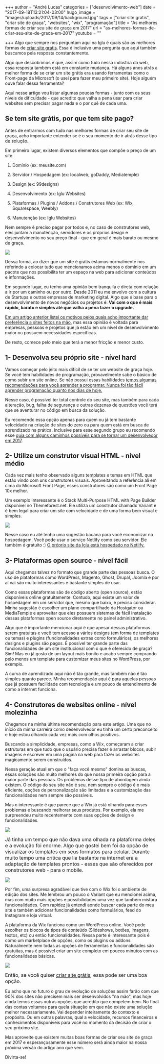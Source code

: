 +++
author = "André Lucas"
categories = ["desenvolvimento-web"]
date = "2017-09-18T13:21:04-03:00"
hugo_image = "images/uploads/2017/09/14/background.jpg"
tags = ["criar site gratis", "criar site de graça", "websites", "wix", "programação"]
title = "As melhores formas de criar seu site de graça em 2017"
url = "as-melhores-formas-de-criar-seu-site-de-graca-em-2017"
youtube = ""

+++
Algo que sempre nos perguntam aqui na Iglu é quais são as melhores formas de [criar site gratis](https://pt.wix.com/). Essa é inclusive uma pergunta que aqui também buscamos pela resposta constantemente.

Algo que descobrimos é que, assim como tudo nessa indústria da web, essa resposta também está em constante mudança. Há alguns anos atrás a melhor forma de se criar um site grátis era usando ferramentas como o Front-page da Microsoft (o usei para fazer meu primeiro site). Hoje alguém ouve falar dessa ferramenta?

Aqui nesse artigo vou listar algumas poucas formas - junto com os seus níveis de dificuldade - que acredito que valha a pena usar para criar websites sem precisar pagar nada e o por quê de cada uma.

## Se tem site grátis, por que tem site pago?

Antes de entrarmos com tudo nas melhores formas de criar seu site de graça, acho importante entender se é o seu momento de ir atrás desse tipo de solução.

Em primeiro lugar, existem diversos elementos que compõe o preço de um site:

1. Domínio (ex: meusite.com)

1. Servidor / Hospedagem (ex: localweb, goDaddy, Mediatemple)

1. Design (ex: 99designs)

1. Desenvolvimento (ex: Iglu Websites)

1. Plataformas / Plugins / Addons / Construtores Web (ex: Wix, Squarespace, Weebly)

1. Manutenção (ex: Iglu Websites)

Nem sempre é preciso pagar por todos e, no caso de construtores web, eles juntam a manutenção, servidores e os próprios design e desenvolvimento no seu preço final - que em geral é mais barato ou mesmo de graça.

<img src="images/uploads/2017/09/14/background.jpg" class=" forestry--none" style="float: none;">

Dessa forma, ao dizer que um site é grátis estamos normalmente nos referindo a colocar tudo que mencionamos acima menos o domínio em um pacote que nos possibilita ter um espaço na web para adicionar conteúdos e informações.

Em segundo lugar, eu tenho uma opinião bem tranquila e direta com relação a ir por um caminho ou por outro. Desde 2011 eu me envolvo com a cultura de Startups e outras empresas de marketing digital. Algo que é base para o desenvolvimento de novos negócios ou projetos é: **Vai com o que é mais rápido, barato e simples até que valha a pena fazer o upgrade.**

[Em um artigo anterior listei os motivos pelos quais acho importante dar preferência a sites feitos na mão](https://www.igluonline.com/8-razoes-para-dar-preferencia-sites-feitos-na-mao/), mas essa opinião é voltada para empresas, pessoas e projetos que já estão em um nível de desenvolvimento maior ou possuem necessidades específicas.

De resto, comece pelo meio que terá a menor fricção e menor custo.

## 1- Desenvolva seu próprio site - nível hard

Vamos começar pelo jeito mais difícil de se ter um website de graça hoje. Se você tem habilidades de programação, provavelmente sabe o básico de como subir um site online. Se não possui essas habilidades [temos algumas recomendações para você aprender a programar. Nunca foi tão fácil aprender programação quanto nos dias de hoje.](https://www.igluonline.com/nunca-foi-tao-facil-aprender-programacao-quanto-2017/)

Nesse caso, é possível ter total controle do seu site, mas também para cada alteração, bug, falha de segurança e outras dezenas de questões você terá que se aventurar no código em busca da solução.

Eu recomendo essa opção apenas para quem ou já tem bastante velocidade na criação de sites do zero ou para quem está em busca de aprendizado na prática. Inclusive para esse segundo grupo eu recomendo esse [guia com alguns caminhos possíveis para se tornar um desenvolvedor em 2017](https://www.igluonline.com/como-se-tornar-um-desenvolvedor-web-em-2017/).

## 2- Utilize um construtor visual HTML - nível médio

Cada vez mais tenho observado alguns templates e temas em HTML que estão vindo com uns construtores visuais. Aproveitando a referência ali em cima do Microsoft Front Page, esses construtores são como um Front Page 10x melhor.

Um exemplo interessante é o Stack Multi-Purpose HTML with Page Builder disponível no Themeforest.net. Ele utiliza um construtor chamado Variant e é bem legal para criar um site com velocidade e de uma forma bem visual e simples.

<img src="images/uploads/2017/09/14/construtor_html_variant.jpg" class=" forestry--none" style="float: none;">

Nesse caso eu até tenho uma sugestão bacana para você economizar na hospedagem. Você pode usar o serviço Netlify como seu servidor. Ele também é gratuito :) [O próprio site da Iglu está hospedado no Netlify.](https://www.igluonline.com/por-que-troquei-o-wordpress-pelo-gerador-de-websites-estaticos-hugo/)

## 3- Plataformas open source - nível fácil

Aqui chegamos talvez no formato que grande parte das pessoas busca. O uso de plataformas como WordPress, Magento, Ghost, Drupal, Joomla e por aí vai são muito interessantes e bastante simples de usar.

Como essas plataformas são de código aberto (open source), estão disponíveis online gratuitamente. Contudo, aqui existe um valor de hospedagem em um servidor que, mesmo que baixo, é preciso considerar. Minha sugestão é escolher um plano compartilhado da Hostgator ou MediaTemple e aproveitar que eles possuem sistemas de fácil instalação dessas plataformas open source diretamente no painel administrativo.

Algo que é importante mencionar aqui é que apesar dessas plataformas serem gratuitas e você tem acesso a vários designs (em forma de templates ou temas) e plugins (funcionalidades extras como formulários), os melhores designs e plugins são pagos. É possível ter grande parte das funcionalidades de um site institucional com o que é oferecido de graça? Sim! Mas eu já gosto de um layout mais bonito e acabo sempre comprando pelo menos um template para customizar meus sites no WordPress, por exemplo.

A curva de aprendizado aqui não é tão grande, mas também não é tão simples quanto parece. Minha recomendação aqui é para aquelas pessoas que já possuem facilidade com tecnologia e um pouco de entendimento de como a internet funciona.

## 4- Construtores de websites online - nível molezinha

Chegamos na minha última recomendação para este artigo. Uma que no início da minha carreira como desenvolvedor eu tinha um certo preconceito e hoje estou olhando cada vez mais com olhos positivos.

Buscando a simplicidade, empresas, como a Wix, começaram a criar estruturas em que tudo que o usuário precisa fazer é arrastar blocos, subir imagens e escrever em uma página na web para fazer os websites magicamente serem construídos.

Nessa geração atual em que o "faça você mesmo" domina as buscas, essas soluções são muito melhores do que nossa primeira opção para a maior parte das pessoas. Os problemas desse tipo de abordagem ainda existem. O código do seu site não é seu, nem sempre o código é o mais eficiente, opções de personalização são limitadas e a customização das funcionalidades nem sempre são possíveis.

Mas o interessante é que parece que a Wix já está olhando para esses problemas e buscando melhorar seus produtos. Por exemplo, ela me surpreendeu muito recentemente com suas opções de design e funcionalidades.

<img src="images/uploads/2017/09/15/wix_websites.jpg" class=" forestry--none" style="float: none;">

<span style="font-size: 1rem;">Já tinha um tempo que não dava uma olhada na plataforma deles e a evolução foi enorme. Algo que gostei bem foi da opção de visualizar os templates em seus formatos para celular. Durante muito tempo uma crítica que lia bastante na internet era a adaptação de templates prontos - esses que são oferecidos por construtores web - para o mobile.</span>

<img src="images/uploads/2017/09/15/wix_mobile.jpg" class=" forestry--none" style="float: none;">

Por fim, uma surpresa agradável que tive com o Wix foi o ambiente de edição dos sites. Me lembrou um pouco o Variant que eu mencionei acima, mas com muito mais opções e possibilidades uma vez que também mistura funcionalidades. Com rapidez já entendi aonde buscar cada parte do meu site e também adicionar funcionalidades como formulários, feed do Instagram e loja virtual.

A plataforma da Wix funciona como um WordPress online. Você pode escolher os blocos de tipos de conteúdo (Slideshows, botões, imagens, textos, etc) ou então funcionalidades. Nessa parte é interessante pois é como um marketplace de opções, como os plugins ou addons. Naturalmente nem todas as opções de ferramentas e funcionalidades são gratuitas, mas é possível criar um site completo em poucos minutos com as funcionalidades básicas.

<img src="images/uploads/2017/09/15/wix_edicao.jpg" class=" forestry--none" style="float: none;">

<span style="font-size: 1rem;">Então, se você quiser </span><a href="https://pt.wix.com/" style="font-size: 1rem; background-color: rgb(255, 255, 255);">criar site grátis</a><span style="font-size: 1rem;">, </span><span style="font-size: 1rem;">essa pode ser uma boa opção.</span>

Eu acho que no futuro o grau de evolução de soluções assim farão com que 90% dos sites não precisem mais ser desenvolvidos "na mão", mas hoje ainda temos essas outras opções que acredito que competem bem. No final das contas voltamos para quela situação em que não existe uma solução melhor necessariamente. Vai depender inteiramente do contexto e propósito. Ou em outras palavras, qual a velocidade, recursos financeiros e conhecimentos disponíveis para você no momento da decisão de criar o seu próximo site.

Mas aproveite que existem muitas boas formas de criar seu site de graça em 2017 e esperançosamente esse número será ainda maior na nossa próxima versão do artigo ano que vem.

Divirta-se!